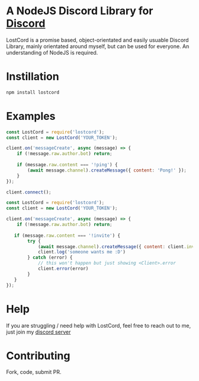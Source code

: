 # A NodeJS Discord Library for [Discord](https://discord.com)

LostCord is a promise based, object-orientated and easily usuable Discord Library, mainly orientated around myself, but can be used for everyone. An understanding of NodeJS is required.

# Instillation 
```js
npm install lostcord
```

# Examples
```js
const LostCord = require('lostcord');
const client = new LostCord('YOUR_TOKEN');

client.on('messageCreate', async (message) => {
    if (!message.raw.author.bot) return;
    
    if (message.raw.content === '!ping') {
        (await message.channel).createMessage({ content: 'Pong!' });
    }
});

client.connect();
```

```js
const LostCord = require('lostcord');
const client = new LostCord('YOUR_TOKEN');

client.on('messageCreate', async (message) => {
    if (!message.raw.author.bot) return;
   
   if (message.raw.content === '!invite') {
        try {
            (await message.channel).createMessage({ content: client.invite })
            client.log('someone wants me :D')
        } catch (error) {
            // this won't happen but just showing <Client>.error
            client.error(error)
        }
   }
});
```
# Help
If you are struggling / need help with LostCord, feel free to reach out to me, just join my [discord server](https://discord.gg/FWTRPS9)

# Contributing
Fork, code, submit PR. 

